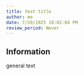 ```yaml
---
title: test title
author: me
date: 7/20/2025 10:02:04 PM
review_period: Never
---
```


## Information
general text

